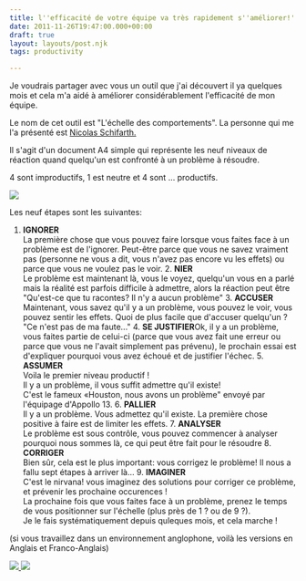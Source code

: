 ```yaml
---
title: l''efficacité de votre équipe va très rapidement s''améliorer!'
date: 2011-11-26T19:47:00.000+00:00
draft: true
layout: layouts/post.njk
tags: productivity

---
```

Je voudrais partager avec vous un outil que j'ai découvert il ya quelques mois et cela m'a aidé à améliorer considérablement  l'efficacité de mon équipe.  
  
Le nom de cet outil est "L'échelle des comportements". La personne qui me l'a présenté est [Nicolas Schifarth.](http://www.jbs-coaching.com/nicolaschilfarth.html)  
  
Il s'agit d'un document A4 simple qui représente les neuf niveaux de réaction quand quelqu'un est confronté à un problème à résoudre.  
  
4 sont improductifs, 1 est neutre et 4 sont ... productifs.  
  


[![](http://4.bp.blogspot.com/-AZsLk9tYqUY/TtFBIlvsymI/AAAAAAABztQ/oMA-7wezAWk/s320/behaviour+scale-fr.jpg)
](http://4.bp.blogspot.com/-AZsLk9tYqUY/TtFBIlvsymI/AAAAAAABztQ/oMA-7wezAWk/s1600/behaviour+scale-fr.jpg)

  
  
  
Les neuf étapes sont les suivantes:  
  
  1. **IGNORER**  
La première chose que vous pouvez faire lorsque vous faites face à un problème est de l'ignorer. Peut-être parce que vous ne savez vraiment pas (personne ne vous a dit, vous n'avez pas encore vu les effets) ou parce que vous ne voulez pas le voir.  2. **NIER**  
Le problème est maintenant là, vous le voyez, quelqu'un vous en a parlé mais la réalité est parfois difficile à admettre, alors la réaction peut être "Qu'est-ce que tu racontes? Il n'y a aucun problème"  3. **ACCUSER**  
Maintenant, vous savez qu'il y a un problème, vous pouvez le voir, vous pouvez sentir les effets. Quoi de plus facile que d'accuser quelqu'un ? "Ce n'est pas de ma faute..."  4. **SE JUSTIFIER**Ok, il y a un problème, vous faites partie de celui-ci (parce que vous avez fait une erreur ou parce que vous ne l'avait simplement pas prévenu), le prochain essai est d'expliquer pourquoi vous avez échoué et de justifier l'échec.  5. **ASSUMER**  
Voila  le premier niveau productif !  
Il y a un problème, il vous suffit admettre qu'il existe!  
C'est le fameux «Houston, nous avons un problème" envoyé par l'équipage d'Appollo 13.   6. **PALLIER**  
Il y a un problème. Vous admettez qu'il existe. La première chose positive à faire est de limiter les effets.  7. **ANALYSER**  
Le problème est sous contrôle, vous pouvez commencer à analyser pourquoi nous sommes là, ce qui peut être fait pour le résoudre  8. **CORRIGER**  
Bien sûr, cela est le plus important: vous corrigez le problème! Il nous a fallu sept étapes à arriver là...  9. **IMAGINER**  
C'est le nirvana! vous imaginez des solutions pour  corriger ce problème, et prévenir les prochaine occurences !  
La prochaine fois que vous faites face à un problème, prenez le temps de vous positionner sur l'échelle (plus près de 1 ? ou de 9 ?).  
Je le fais systématiquement depuis quleques mois, et cela marche !  
  
(si vous travaillez dans un environnement anglophone, voilà les versions en Anglais et Franco-Anglais)  


[![](http://2.bp.blogspot.com/-DLRBOEhAaFw/TtFBIiGhuLI/AAAAAAABztI/bt-QfzxaD3E/s200/behaviour+scale-en.jpg)
](http://2.bp.blogspot.com/-DLRBOEhAaFw/TtFBIiGhuLI/AAAAAAABztI/bt-QfzxaD3E/s1600/behaviour+scale-en.jpg)[![](http://4.bp.blogspot.com/-9TUb-QhIt6M/TtFBJf_Af-I/AAAAAAABztU/V0507-nPWTs/s200/behaviour+scale-enfr.jpg)
](http://4.bp.blogspot.com/-9TUb-QhIt6M/TtFBJf_Af-I/AAAAAAABztU/V0507-nPWTs/s1600/behaviour+scale-enfr.jpg)